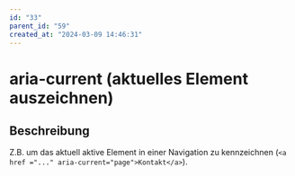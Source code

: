 ```yaml
---
id: "33"
parent_id: "59"
created_at: "2024-03-09 14:46:31"
---
```


# aria-current (aktuelles Element auszeichnen)

## Beschreibung

Z.B. um das aktuell aktive Element in einer Navigation zu kennzeichnen (`<a href ="..." aria-current="page">Kontakt</a>`).